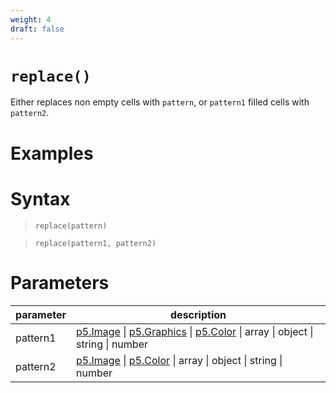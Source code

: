 ```yaml
---
weight: 4
draft: false
---
```


# `replace()`

Either replaces non empty cells with `pattern`, or `pattern1` filled cells with `pattern2`.

# Examples

# Syntax

> `replace(pattern)`

> `replace(pattern1, pattern2)`

# Parameters

| parameter | description                                                                                                                                                        |
|-----------|----------------------------------------------------------------------------------------------------------------------------------------------------------------------------------------------------------------------------|
| pattern1  | [p5.Image](https://p5js.org/reference/#/p5.Image) \| [p5.Graphics](https://p5js.org/reference/#/p5.Graphics) \| [p5.Color](https://p5js.org/reference/#/p5.Color) \| array \| object \| string \| number |
| pattern2  | [p5.Image](https://p5js.org/reference/#/p5.Image) \| [p5.Color](https://p5js.org/reference/#/p5.Color) \| array \| object \| string \| number |